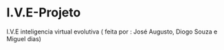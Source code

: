 # I.V.E-Projeto
I.V.E inteligencia virtual evolutiva ( feita por : José Augusto, Diogo Souza e Miguel dias)
